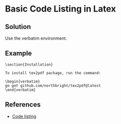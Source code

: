 # Basic Code Listing in Latex

## Solution
Use the verbatim environment.

## Example
```
\section{Installation}

To install tex2pdf package, run the command:

\begin{verbatim}
go get github.com/northbright/tex2pdf@latest
\end{verbatim}
```

## References
* [Code listing](https://www.overleaf.com/learn/latex/Code_listing)
